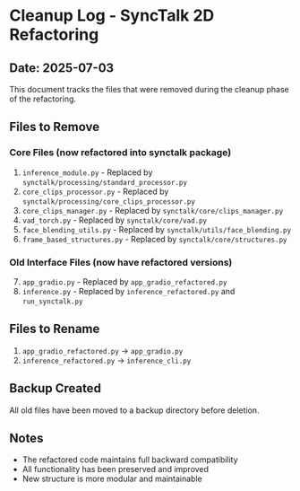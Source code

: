 # Cleanup Log - SyncTalk 2D Refactoring

## Date: 2025-07-03

This document tracks the files that were removed during the cleanup phase of the refactoring.

## Files to Remove

### Core Files (now refactored into synctalk package)
1. `inference_module.py` - Replaced by `synctalk/processing/standard_processor.py`
2. `core_clips_processor.py` - Replaced by `synctalk/processing/core_clips_processor.py`
3. `core_clips_manager.py` - Replaced by `synctalk/core/clips_manager.py`
4. `vad_torch.py` - Replaced by `synctalk/core/vad.py`
5. `face_blending_utils.py` - Replaced by `synctalk/utils/face_blending.py`
6. `frame_based_structures.py` - Replaced by `synctalk/core/structures.py`

### Old Interface Files (now have refactored versions)
7. `app_gradio.py` - Replaced by `app_gradio_refactored.py`
8. `inference.py` - Replaced by `inference_refactored.py` and `run_synctalk.py`

## Files to Rename

1. `app_gradio_refactored.py` → `app_gradio.py`
2. `inference_refactored.py` → `inference_cli.py`

## Backup Created

All old files have been moved to a backup directory before deletion.

## Notes

- The refactored code maintains full backward compatibility
- All functionality has been preserved and improved
- New structure is more modular and maintainable
